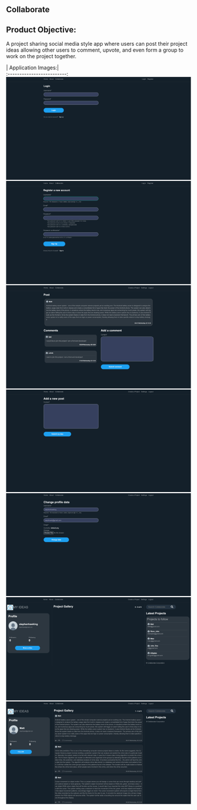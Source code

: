 ## Collaborate

## Product Objective:
A project sharing social media style app where users can post their project ideas allowing other users to comment, upvote, and even form a group to work on the project together.



 | Application Images:|         
:-------------------------:
![](Collab_1.png)
![](Collab_2.png)  
![](Collab_3.png)  
![](Collab_4.png)  
![](Collab_5.png)  
![](Collab_6.png)  
![](Collab_7.png)  




